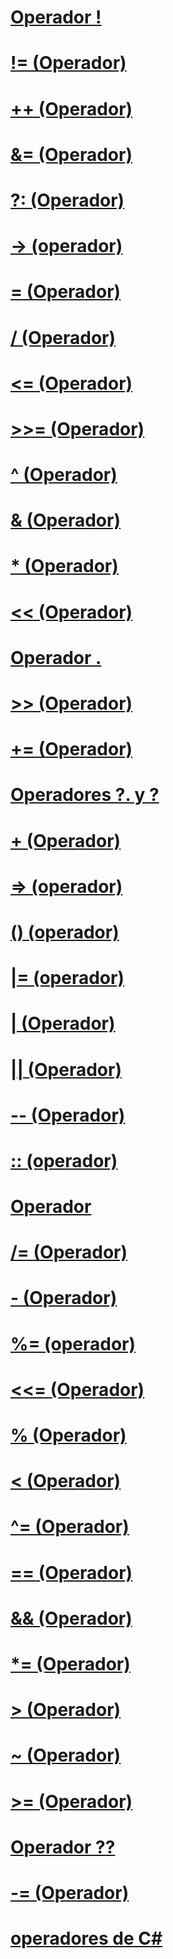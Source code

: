 # [Operador !](logical-negation-operator.md)
# [!= (Operador)](not-equal-operator.md)
# [++ (Operador)](increment-operator.md)
# [&= (Operador)](and-assignment-operator.md)
# [?: (Operador)](conditional-operator.md)
# [-> (operador)](dereference-operator.md)
# [= (Operador)](assignment-operator.md)
# [/ (Operador)](division-operator.md)
# [<= (Operador)](less-than-equal-operator.md)
# [>>= (Operador)](right-shift-assignment-operator.md)
# [^ (Operador)](xor-operator.md)
# [& (Operador)](and-operator.md)
# [* (Operador)](multiplication-operator.md)
# [<< (Operador)](left-shift-operator.md)
# [Operador .](member-access-operator.md)
# [>> (Operador)](right-shift-operator.md)
# [+= (Operador)](addition-assignment-operator.md)
# [Operadores ?. y ?](null-conditional-operators.md)
# [+ (Operador)](addition-operator.md)
# [=> (operador)](lambda-operator.md)
# [() (operador)](invocation-operator.md)
# [|= (operador)](or-assignment-operator.md)
# [| (Operador)](or-operator.md)
# [|| (Operador)](conditional-or-operator.md)
# [-- (Operador)](decrement-operator.md)
# [:: (operador)](namespace-alias-qualifer.md)
# [Operador](index-operator.md)
# [/= (Operador)](subtraction-assignment-operator.md)
# [- (Operador)](subtraction-operator.md)
# [%= (operador)](modulus-assignment-operator.md)
# [<<= (Operador)](left-shift-assignment-operator.md)
# [% (Operador)](modulus-operator.md)
# [< (Operador)](less-than-operator.md)
# [^= (Operador)](xor-assignment-operator.md)
# [== (Operador)](equality-comparison-operator.md)
# [&& (Operador)](conditional-and-operator.md)
# [*= (Operador)](multiplication-assignment-operator.md)
# [> (Operador)](greater-than-operator.md)
# [~ (Operador)](bitwise-complement-operator.md)
# [>= (Operador)](greater-than-equal-operator.md)
# [Operador ??](null-conditional-operator.md)
# [-= (Operador)](subtraction-assignment-operator-1.md)
# [operadores de C#](index.md)
